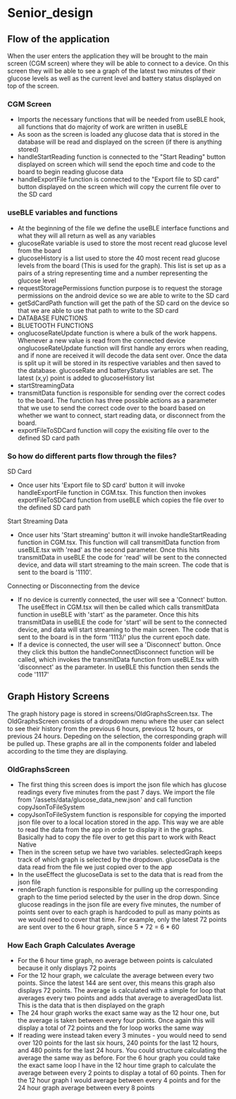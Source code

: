 # Senior_design

## Flow of the application
When the user enters the application they will be brought to the main screen (CGM screen) where they will be able to connect to a device. On this screen they will be able to see a graph of the latest two minutes of their glucose levels as well as the current level and battery status displayed on top of the screen. 

### CGM Screen
* Imports the necessary functions that will be needed from useBLE hook, all functions that do majority of work are written in useBLE
* As soon as the screen is loaded any glucose data that is stored in the database will be read and displayed on the screen (if there is anything stored)
* handleStartReading function is connected to the "Start Reading" button displayed on screen which will send the epoch time and code to the board to begin reading glucose data
* handleExportFile function is connected to the "Export file to SD card" button displayed on the screen which will copy the current file over to the SD card

### useBLE variables and functions
* At the beginning of the file we define the useBLE interface functions and what they will all return as well as any variables
* glucoseRate variable is used to store the most recent read glucose level from the board
* glucoseHistory is a list used to store the 40 most recent read glucose levels from the board (This is used for the graph). This list is set up as a pairs of a string representing time and a number representing the glucose level
* requestStoragePermissions function purpose is to request the storage permissions on the android device so we are able to write to the SD card
* getSdCardPath function will get the path of the SD card on the device so that we are able to use that path to write to the SD card
* DATABASE FUNCTIONS
* BLUETOOTH FUNCTIONS
* onglucoseRateUpdate function is where a bulk of the work happens. Whenever a new value is read from the connected device onglucoseRateUpdate function will first handle any errors when reading, and if none are received it will decode the data sent over. Once the data is split up it will be stored in its respective variables and then saved to the database. glucoseRate and batteryStatus variables are set. The latest (x,y) point is added to glucoseHistory list
* startStreamingData
* transmitData function is responsible for sending over the correct codes to the board. The function has three possible actions as a parameter that we use to send the correct code over to the board based on whether we want to connect, start reading data, or disconnect from the board. 
* exportFileToSDCard function will copy the exisiting file over to the defined SD card path

### So how do different parts flow through the files?
SD Card
* Once user hits 'Export file to SD card' button it will invoke handleExportFile function in CGM.tsx. This function then invokes exportFileToSDCard function from useBLE which copies the file over to the defined SD card path

Start Streaming Data
* Once user hits 'Start streaming' button it will invoke handleStartReading function in CGM.tsx. This function will call transmitData function from useBLE.tsx with 'read' as the second parameter. Once this hits transmitData in useBLE the code for 'read' will be sent to the connected device, and data will start streaming to the main screen. The code that is sent to the board is '1110'. 

Connecting or Disconnecting from the device
* If no device is currently connected, the user will see a 'Connect' button. The useEffect in CGM.tsx will then be called which calls transmitData function in useBLE with 'start' as the parameter. Once this hits transmitData in useBLE the code for 'start' will be sent to the connected device, and data will start streaming to the main screen. The code that is sent to the board is in the form '1113/' plus the current epoch date. 
* If a device is connected, the user will see a 'Disconnect' button. Once they click this button the handleConnectDisconnect function will be called, which invokes the transmitData function from useBLE.tsx with 'disconnect' as the parameter. In useBLE this function then sends the code '1117'


## Graph History Screens
The graph history page is stored in screens/OldGraphsScreen.tsx. The OldGraphsScreen consists of a dropdown menu where the user can select to see their history from the previous 6 hours, previous 12 hours, or previous 24 hours. Depeding on the selection, the corresponding graph will be pulled up. These graphs are all in the components folder and labeled according to the time they are displaying. 

### OldGraphsScreen
* The first thing this screen does is import the json file which has glucose readings every five minutes from the past 7 days. We import the file from '/assets/data/glucose_data_new.json' and call function copyJsonToFileSystem
* copyJsonToFileSystem function is responsible for copying the imported json file over to a local location stored in the app. This way we are able to read the data from the app in order to display it in the graphs. Basically had to copy the file over to get this part to work with React Native
* Then in the screen setup we have two variables. selectedGraph keeps track of which graph is selected by the dropdown. glucoseData is the data read from the file we just copied over to the app
* In the useEffect the glucoseData is set to the data that is read from the json file
* renderGraph function is responsible for pulling up the corresponding graph to the time period selected by the user in the drop down. Since glucose readings in the json file are every five minutes, the number of points sent over to each graph is hardcoded to pull as many points as we would need to cover that time. For example, only the latest 72 points are sent over to the 6 hour graph, since 5 * 72 = 6 * 60

### How Each Graph Calculates Average
* For the 6 hour time graph, no average between points is calculated because it only displays 72 points
* For the 12 hour graph, we calculate the average between every two points. Since the latest 144 are sent over, this means this graph also displays 72 points. The average is calculated with a simple for loop that averages every two points and adds that average to averagedData list. This is the data that is then displayed on the graph
* The 24 hour graph works the exact same way as the 12 hour one, but the average is taken between every four points. Once again this will display a total of 72 points and the for loop works the same way
* If reading were instead taken every 3 minutes - you would need to send over 120 points for the last six hours, 240 points for the last 12 hours, and 480 points for the last 24 hours. You could structure calculating the average the same way as before. For the 6 hour graph you could take the exact same loop I have in the 12 hour time graph to calculate the average between every 2 points to display a total of 60 points. Then for the 12 hour graph I would average between every 4 points and for the 24 hour graph average between every 8 points
